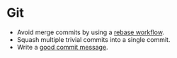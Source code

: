 Git
===

* Avoid merge commits by using a [rebase workflow].
* Squash multiple trivial commits into a single commit.
* Write a [good commit message].

[rebase workflow]: /protocol/git#merge
[good commit message]: http://tbaggery.com/2008/04/19/a-note-about-git-commit-messages.html
